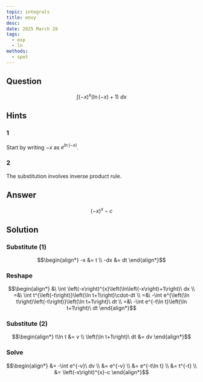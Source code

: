 ```yaml
---
topic: integrals
title: envy
desc: 
date: 2025 March 28
tags:
  - exp
  - ln
methods:
  - spot
---
```



## Question
```math
\int
  (-x)^{x} (\ln(-x)+1)
\ dx
```


## Hints

### 1
Start by writing $-x$ as $e^{\ln(-x)}$.

### 2
The substitution involves inverse product rule.


## Answer
```math
\left(-x\right)^{x}-c
```


## Solution

### Substitute (1)
```math
\begin{align*}
  -x &= t
  \\ -dx &= dt
\end{align*}
```

### Reshape
```math
\begin{align*}
  &\ \int \left(-x\right)^{x}\left(\ln\left(-x\right)+1\right)\ dx
  \\ =&\ \int t^{\left(-t\right)}\left(\ln t+1\right)\cdot-dt
  \\ =&\ -\int e^{\left(\ln t\right)\left(-t\right)}\left(\ln t+1\right)\ dt
  \\ =&\ -\int e^{-t\ln t}\left(\ln t+1\right)\ dt
\end{align*}
```

### Substitute (2)
```math
\begin{align*}
  t\ln t &= v
  \\ \left(\ln t+1\right)\ dt &= dv
\end{align*}
```

### Solve
```math
\begin{align*}
  &= -\int e^{-v}\ dv
  \\ &= e^{-v}
  \\ &= e^{-t\ln t}
  \\ &= t^{-t}
  \\ &= \left(-x\right)^{x}-c
\end{align*}
```
